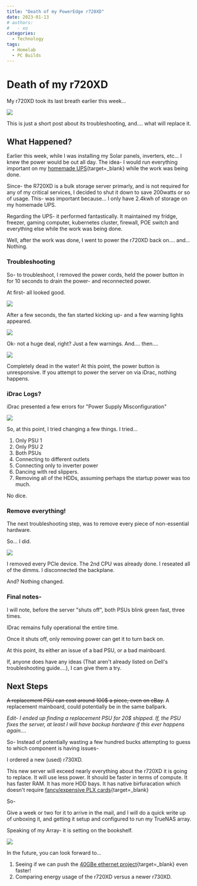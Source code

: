 ```yaml
---
title: "Death of my PowerEdge r720XD"
date: 2023-01-13
# authors:
#   - xo
categories:
  - Technology
tags:
  - Homelab
  - PC Builds
---
```


# Death of my r720XD

My r720XD took its last breath earlier this week...

![](assets/r720%20on%20wall.webP)

This is just a short post about its troubleshooting, and.... what will replace it.

<!-- more -->

## What Happened?

Earlier this week, while I was installing my Solar panels, inverters, etc... I knew the power would be out all day. The idea- I would run everything important on my [homemade UPS](https://xtremeownage.com/2021/06/12/portable-2-4kwh-power-supply-ups/){target=_blank} while the work was being done.

Since- the R720XD is a bulk storage server primarly, and is not required for any of my critical services, I decided to shut it down to save 200watts or so of usage. This- was important because... I only have 2.4kwh of storage on my homemade UPS.

Regarding the UPS- it performed fantastically. It maintained my fridge, freezer, gaming computer, kubernetes cluster, firewall, POE switch and everything else while the work was being done. 

Well, after the work was done, I went to power the r720XD back on.... and... Nothing.

### Troubleshooting

So- to troubleshoot, I removed the power cords, held the power button in for 10 seconds to drain the power- and reconnected power.

At first- all looked good.

![](assets/green.webP)

After a few seconds, the fan started kicking up- and a few warning lights appeared.

![](assets/yellow.webP)

Ok- not a huge deal, right? Just a few warnings. And.... then....

![](assets/dead.webP)

Completely dead in the water! At this point, the power button is unresponsive. If you attempt to power the server on via iDrac, nothing happens.

### iDrac Logs?

iDrac presented a few errors for "Power Supply Misconfiguration"

![](assets/idrac%20errors.png)

So, at this point, I tried changing a few things. I tried...

1. Only PSU 1
2. Only PSU 2
3. Both PSUs
4. Connecting to different outlets
5. Connecting only to inverter power
6. Dancing with red slippers.
7. Removing all of the HDDs, assuming perhaps the startup power was too much.

No dice.

### Remove everything!

The next troubleshooting step, was to remove every piece of non-essential hardware.

So... I did.

![](assets/r720%20stripped.webP)

I removed every PCIe device. The 2nd CPU was already done. I reseated all of the dimms. I disconnected the backplane.

And? Nothing changed.

### Final notes-

I will note, before the server "shuts off", both PSUs blink green fast, three times.

IDrac remains fully operational the entire time.

Once it shuts off, only removing power can get it to turn back on.

At this point, its either an issue of a bad PSU, or a bad mainboard. 

If, anyone does have any ideas (That aren't already listed on Dell's troubleshooting guide....), I can give them a try.

## Next Steps

~~A replacement PSU can cost around 100$ a piece, even on eBay.~~ A replacement mainboard, could potentially be in the same ballpark.

*Edit- I ended up finding a replacement PSU for 20$ shipped. If, the PSU fixes the server, at least I will have backup hardware if this ever happens again....*

So- Instead of potentially wasting a few hundred bucks attempting to guess to which component is having issues- 

I ordered a new (used) r730XD.

This new server will exceed nearly everything about the r720XD it is going to replace. It will use less power. It should be faster in terms of compute. It has faster RAM. It has more HDD bays. It has native birfuracation which doesn't require [fancy/expensive PLX cards](./../2022-01/R720XD-Bifurcation.md){target=_blank}

So-

Give a week or two for it to arrive in the mail, and I will do a quick write up of unboxing it, and getting it setup and configured to run my TrueNAS array.

Speaking of my Array- it is setting on the bookshelf.

![](assets/r720%20drives.webP)

In the future, you can look forward to...

1. Seeing if we can push the [40GBe ethernet project](https://xtremeownage.com/2022/04/29/my-40gbe-nas-journey/){target=_blank} even faster!
2. Comparing energy usage of the r720XD versus a newer r730XD.